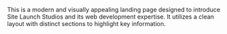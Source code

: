 This is a modern and visually appealing landing page designed to introduce Site Launch Studios and its web development expertise. It utilizes a clean layout with distinct sections to highlight key information.
